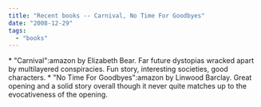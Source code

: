 ```yaml
---
title: "Recent books -- Carnival, No Time For Goodbyes"
date: "2008-12-29"
tags: 
  - "books"
---
```


\* "Carnival":amazon by Elizabeth Bear. Far future dystopias wracked apart by multilayered conspiracies. Fun story, interesting societies, good characters. \* "No Time For Goodbyes":amazon by Linwood Barclay. Great opening and a solid story overall though it never quite matches up to the evocativeness of the opening.
